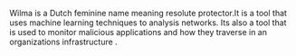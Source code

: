 Wilma is a Dutch feminine name meaning resolute protector.It is a tool that uses machine learning techniques to analysis networks. Its also a tool that is used to monitor malicious applications and how they traverse in an organizations infrastructure .
